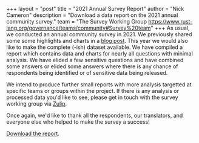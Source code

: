 +++
layout = "post"
title = "2021 Annual Survey Report"
author = "Nick Cameron"
description = "Download a data report on the 2021 annual community survey."
team = "The Survey Working Group <https://www.rust-lang.org/governance/teams/community#Survey%20team>"
+++
As usual, we conducted an annual community survey in 2021. We previously shared some some highlights and charts
in a [blog post](https://blog.rust-lang.org/2022/02/15/Rust-Survey-2021.html). This year we would also like to
make the complete (-ish) dataset available. We have compiled a report which contains data and charts for nearly
all questions with minimal analysis. We have elided a few sensitive questions and have combined some answers
or elided some answers where there is any chance of respondents being identified or of sensitive data being released.

We intend to produce further small reports with more analysis targetted at specific teams or groups within the
project. If there is any analysis or processed data you'd like to see, please get in touch with the survey working group via
[Zulip](https://rust-lang.zulipchat.com/#narrow/stream/294169-t-community.2Frust-survey-2021).

Once again, we'd like to thank all the respondents, our translators, and everyone else who helped to make the survey a success!

[Download the report](https://github.com/rust-lang/surveys/raw/main/surveys/2021-annual-survey/2021-annual-survey-summary.pdf).
